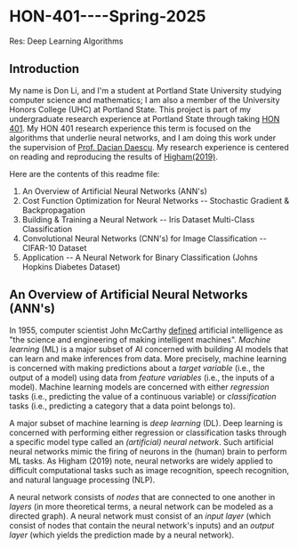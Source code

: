 # HON-401----Spring-2025
Res: Deep Learning Algorithms

## Introduction

My name is Don Li, and I'm a student at Portland State University studying computer science and mathematics; I am also a member of the University Honors College (UHC) at Portland State. This project is part of my undergraduate research experience at Portland State through taking [HON 401](https://www.pdx.edu/honors/hon-401-research). My HON 401 research experience this term is focused on the algorithms that underlie neural networks, and I am doing this work under the supervision of [Prof. Dacian Daescu](https://web.pdx.edu/~daescu/). My research experience is centered on reading and reproducing the results of [Higham(2019)](https://arxiv.org/abs/1801.05894). 

Here are the contents of this readme file:

1. An Overview of Artificial Neural Networks (ANN's)
2. Cost Function Optimization for Neural Networks -- Stochastic Gradient & Backpropagation
3. Building & Training a Neural Network -- Iris Dataset Multi-Class Classification
4. Convolutional Neural Networks (CNN's) for Image Classification -- CIFAR-10 Dataset
5. Application -- A Neural Network for Binary Classification (Johns Hopkins Diabetes Dataset)

## An Overview of Artificial Neural Networks (ANN's)

In 1955, computer scientist John McCarthy [defined](https://hai-production.s3.amazonaws.com/files/2020-09/AI-Definitions-HAI.pdf) artificial intelligence as "the science and engineering of making intelligent machines". _Machine learning_ (ML) is a major subset of AI concerned with building AI models that can learn and make inferences from data. More precisely, machine learning is concerned with making predictions about a _target variable_ (i.e., the output of a model) using data from _feature variables_ (i.e., the inputs of a model). Machine learning models are concerned with either _regression_ tasks (i.e., predicting the value of a continuous variable) or _classification_ tasks (i.e., predicting a category that a data point belongs to). 

A major subset of machine learning is _deep learning_ (DL). Deep learning is concerned with performing either regression or classification tasks through a specific model type called an _(artificial) neural network_. Such artificial neural networks mimic the firing of neurons in the (human) brain to perform ML tasks. As Higham (2019) note, neural networks are widely applied to difficult computational tasks such as image recognition, speech recognition, and natural language processing (NLP). 

A neural network consists of _nodes_ that are connected to one another in _layers_ (in more theoretical terms, a neural network can be modeled as a directed graph). A neural network must consist of an _input layer_ (which consist of nodes that contain the neural network's inputs) and an _output layer_ (which yields the prediction made by a neural network). 


